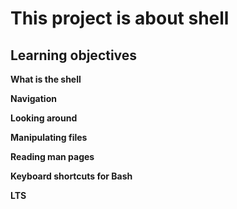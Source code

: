 # This project is about shell

## Learning objectives 

**What is the shell**

**Navigation**

**Looking around**

**Manipulating files**

**Reading man pages**

**Keyboard shortcuts for Bash**

**LTS**


